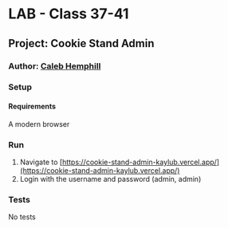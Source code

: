 # LAB - Class 37-41

## Project: Cookie Stand Admin

### Author: [Caleb Hemphill](https://github.com/kaylubh)

### Setup

#### Requirements

A modern browser

### Run

1. Navigate to [https://cookie-stand-admin-kaylub.vercel.app/](https://cookie-stand-admin-kaylub.vercel.app/)
1. Login with the username and password (admin, admin)

### Tests

No tests
